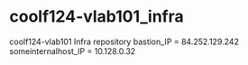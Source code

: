 # coolf124-vlab101_infra
coolf124-vlab101 Infra repository
bastion_IP = 84.252.129.242
someinternalhost_IP = 10.128.0.32
